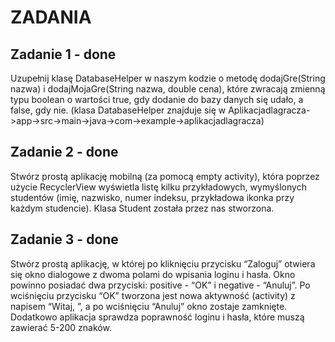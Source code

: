 # ZADANIA
## Zadanie 1 - done
Uzupełnij klasę DatabaseHelper w naszym kodzie o metodę dodajGre(String nazwa) i dodajMojaGre(String nazwa, double cena), które zwracają zmienną typu boolean o wartości true, gdy dodanie do bazy danych się udało, a false, gdy nie. 
(klasa DatabaseHelper znajduje się w Aplikacjadlagracza->app->src->main->java->com->example->aplikacjadlagracza)
## Zadanie 2 - done
Stwórz prostą aplikację mobilną (za pomocą empty activity), która poprzez użycie RecyclerView wyświetla listę kilku przykładowych, wymyślonych studentów (imię, nazwisko, numer indeksu, przykładowa ikonka przy każdym studencie). Klasa Student została przez nas stworzona.
## Zadanie 3 - done
Stwórz prostą aplikację, w której po kliknięciu przycisku “Zaloguj” otwiera się okno dialogowe z dwoma polami do wpisania loginu i hasła. Okno powinno posiadać dwa przyciski: positive - “OK” i negative - “Anuluj”. Po wciśnięciu przycisku “OK” tworzona jest nowa aktywność (activity) z napisem “Witaj, <login>”, a po wciśnięciu “Anuluj” okno zostaje zamknięte. Dodatkowo aplikacja sprawdza poprawność loginu i hasła, które muszą zawierać 5-200 znaków.
